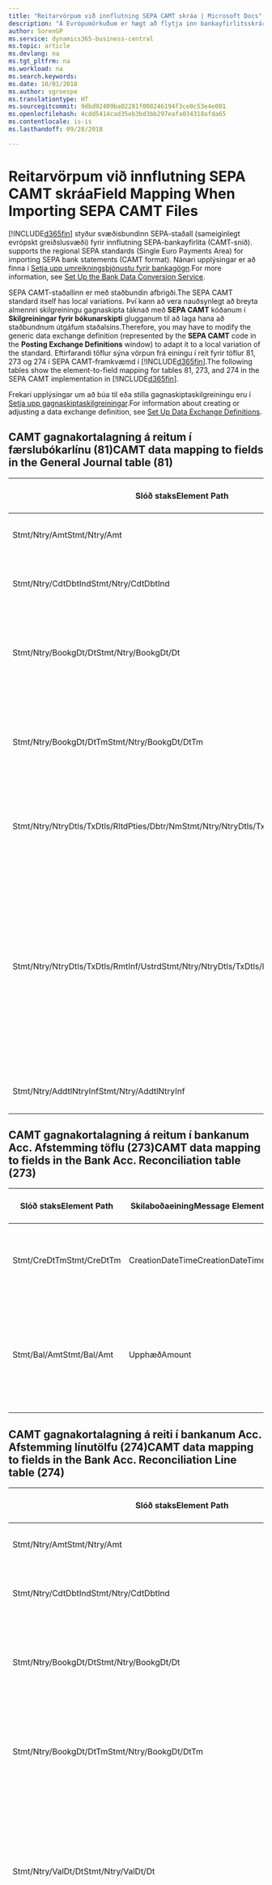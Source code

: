```yaml
---
title: "Reitarvörpum við innflutning SEPA CAMT skráa | Microsoft Docs"
description: "Á Evrópumörkuðum er hægt að flytja inn bankayfirlitsskrár með svæðisbundnum SEPA stöðlum (sameiginlegt evrópskt greiðslusvæði)."
author: SorenGP
ms.service: dynamics365-business-central
ms.topic: article
ms.devlang: na
ms.tgt_pltfrm: na
ms.workload: na
ms.search.keywords: 
ms.date: 10/01/2018
ms.author: sgroespe
ms.translationtype: HT
ms.sourcegitcommit: 9dbd92409ba02281f008246194f3ce0c53e4e001
ms.openlocfilehash: 4cdd5414cad35eb3bd3bb297eafa034318afda65
ms.contentlocale: is-is
ms.lasthandoff: 09/28/2018

---
```

# <a name="field-mapping-when-importing-sepa-camt-files"></a><span data-ttu-id="247a7-103">Reitarvörpum við innflutning SEPA CAMT skráa</span><span class="sxs-lookup"><span data-stu-id="247a7-103">Field Mapping When Importing SEPA CAMT Files</span></span>
[!INCLUDE[d365fin](includes/d365fin_md.md)] <span data-ttu-id="247a7-104">styður svæðisbundinn SEPA-staðall (sameiginlegt evrópskt greiðslusvæði) fyrir innflutning SEPA-bankayfirlita (CAMT-snið).</span><span class="sxs-lookup"><span data-stu-id="247a7-104"> supports the regional SEPA standards (Single Euro Payments Area) for importing SEPA bank statements (CAMT format).</span></span> <span data-ttu-id="247a7-105">Nánari upplýsingar er að finna í [Setja upp umreikningsþjónustu fyrir bankagögn](bank-how-setup-bank-data-conversion-service.md).</span><span class="sxs-lookup"><span data-stu-id="247a7-105">For more information, see [Set Up the Bank Data Conversion Service](bank-how-setup-bank-data-conversion-service.md).</span></span>  

 <span data-ttu-id="247a7-106">SEPA CAMT-staðallinn er með staðbundin afbrigði.</span><span class="sxs-lookup"><span data-stu-id="247a7-106">The SEPA CAMT standard itself has local variations.</span></span> <span data-ttu-id="247a7-107">Því kann að vera nauðsynlegt að breyta almennri skilgreiningu gagnaskipta táknað með **SEPA CAMT** kóðanum í **Skilgreiningar fyrir bókunarskipti** glugganum til að laga hana að staðbundnum útgáfum staðalsins.</span><span class="sxs-lookup"><span data-stu-id="247a7-107">Therefore, you may have to modify the generic data exchange definition (represented by the **SEPA CAMT** code in the **Posting Exchange Definitions** window) to adapt it to a local variation of the standard.</span></span> <span data-ttu-id="247a7-108">Eftirfarandi töflur sýna vörpun frá einingu í reit fyrir töflur 81, 273 og 274 í SEPA CAMT-framkvæmd í [!INCLUDE[d365fin](includes/d365fin_md.md)].</span><span class="sxs-lookup"><span data-stu-id="247a7-108">The following tables show the element-to-field mapping for tables 81, 273, and 274 in the SEPA CAMT implementation in [!INCLUDE[d365fin](includes/d365fin_md.md)].</span></span>  

 <span data-ttu-id="247a7-109">Frekari upplýsingar um að búa til eða stilla gagnaskiptaskilgreiningu eru í [Setja upp gagnaskiptaskilgreiningar](across-how-to-set-up-data-exchange-definitions.md).</span><span class="sxs-lookup"><span data-stu-id="247a7-109">For information about creating or adjusting a data exchange definition, see [Set Up Data Exchange Definitions](across-how-to-set-up-data-exchange-definitions.md).</span></span>  

## <a name="camt-data-mapping-to-fields-in-the-general-journal-table-81"></a><span data-ttu-id="247a7-110">CAMT gagnakortalagning á reitum í færslubókarlínu (81)</span><span class="sxs-lookup"><span data-stu-id="247a7-110">CAMT data mapping to fields in the General Journal table (81)</span></span>  

|<span data-ttu-id="247a7-111">Slóð staks</span><span class="sxs-lookup"><span data-stu-id="247a7-111">Element Path</span></span>|<span data-ttu-id="247a7-112">Skilaboðaeining</span><span class="sxs-lookup"><span data-stu-id="247a7-112">Message Element</span></span>|<span data-ttu-id="247a7-113">Gagnagerð</span><span class="sxs-lookup"><span data-stu-id="247a7-113">Data Type</span></span>|<span data-ttu-id="247a7-114">Lýsing</span><span class="sxs-lookup"><span data-stu-id="247a7-114">Description</span></span>|<span data-ttu-id="247a7-115">Auðkenni neikvæðs formerkis</span><span class="sxs-lookup"><span data-stu-id="247a7-115">Negative-Sign Identifier</span></span>|<span data-ttu-id="247a7-116">Nr. reits</span><span class="sxs-lookup"><span data-stu-id="247a7-116">Field No.</span></span>|<span data-ttu-id="247a7-117">Heiti reits</span><span class="sxs-lookup"><span data-stu-id="247a7-117">Field Name</span></span>|  
|------------------|---------------------|---------------|-----------------|-------------------------------|---------------|----------------|  
|<span data-ttu-id="247a7-118">Stmt/Ntry/Amt</span><span class="sxs-lookup"><span data-stu-id="247a7-118">Stmt/Ntry/Amt</span></span>|<span data-ttu-id="247a7-119">Upphæð</span><span class="sxs-lookup"><span data-stu-id="247a7-119">Amount</span></span>|<span data-ttu-id="247a7-120">Tugakerfið</span><span class="sxs-lookup"><span data-stu-id="247a7-120">Decimal</span></span>|<span data-ttu-id="247a7-121">Peningaupphæð reiðufésfærslunnar.</span><span class="sxs-lookup"><span data-stu-id="247a7-121">The amount of money in the cash entry</span></span>||<span data-ttu-id="247a7-122">13</span><span class="sxs-lookup"><span data-stu-id="247a7-122">13</span></span>|<span data-ttu-id="247a7-123">Upphæð</span><span class="sxs-lookup"><span data-stu-id="247a7-123">Amount</span></span>|  
|<span data-ttu-id="247a7-124">Stmt/Ntry/CdtDbtInd</span><span class="sxs-lookup"><span data-stu-id="247a7-124">Stmt/Ntry/CdtDbtInd</span></span>|<span data-ttu-id="247a7-125">CreditDebitIndicator</span><span class="sxs-lookup"><span data-stu-id="247a7-125">CreditDebitIndicator</span></span>|<span data-ttu-id="247a7-126">Texti</span><span class="sxs-lookup"><span data-stu-id="247a7-126">Text</span></span>|<span data-ttu-id="247a7-127">Sýnir hvort færsla er kredit-eða debet færslu</span><span class="sxs-lookup"><span data-stu-id="247a7-127">Indicates whether the entry is a credit or a debit entry</span></span>|<span data-ttu-id="247a7-128">DBIT</span><span class="sxs-lookup"><span data-stu-id="247a7-128">DBIT</span></span>|<span data-ttu-id="247a7-129">13</span><span class="sxs-lookup"><span data-stu-id="247a7-129">13</span></span>|<span data-ttu-id="247a7-130">Upphæð</span><span class="sxs-lookup"><span data-stu-id="247a7-130">Amount</span></span>|  
|<span data-ttu-id="247a7-131">Stmt/Ntry/BookgDt/Dt</span><span class="sxs-lookup"><span data-stu-id="247a7-131">Stmt/Ntry/BookgDt/Dt</span></span>|<span data-ttu-id="247a7-132">Dagsetning</span><span class="sxs-lookup"><span data-stu-id="247a7-132">Date</span></span>|<span data-ttu-id="247a7-133">Dagsetning</span><span class="sxs-lookup"><span data-stu-id="247a7-133">Date</span></span>|<span data-ttu-id="247a7-134">Dagsetning þegar færsla er bókuð á reikning á bókum reikningsstofnunar</span><span class="sxs-lookup"><span data-stu-id="247a7-134">The date when an entry is posted to an account on the account servicer's books</span></span>||<span data-ttu-id="247a7-135">5</span><span class="sxs-lookup"><span data-stu-id="247a7-135">5</span></span>|<span data-ttu-id="247a7-136">Bókunardags.</span><span class="sxs-lookup"><span data-stu-id="247a7-136">Posting Date</span></span>|  
|<span data-ttu-id="247a7-137">Stmt/Ntry/BookgDt/DtTm</span><span class="sxs-lookup"><span data-stu-id="247a7-137">Stmt/Ntry/BookgDt/DtTm</span></span>|<span data-ttu-id="247a7-138">Dagsetning og tími</span><span class="sxs-lookup"><span data-stu-id="247a7-138">DateTime</span></span>|<span data-ttu-id="247a7-139">Dagsetning og tími</span><span class="sxs-lookup"><span data-stu-id="247a7-139">DateTime</span></span>|<span data-ttu-id="247a7-140">Dagsetning og tími þegar færsla er bókuð á reikning á bókum reikningsstofnunar</span><span class="sxs-lookup"><span data-stu-id="247a7-140">The date and time when an entry is posted to an account on the account servicer's books</span></span>||<span data-ttu-id="247a7-141">5</span><span class="sxs-lookup"><span data-stu-id="247a7-141">5</span></span>|<span data-ttu-id="247a7-142">Bókunardags.</span><span class="sxs-lookup"><span data-stu-id="247a7-142">Posting Date</span></span>|  
|<span data-ttu-id="247a7-143">Stmt/Ntry/NtryDtls/TxDtls/RltdPties/Dbtr/Nm</span><span class="sxs-lookup"><span data-stu-id="247a7-143">Stmt/Ntry/NtryDtls/TxDtls/RltdPties/Dbtr/Nm</span></span>|<span data-ttu-id="247a7-144">Heiti</span><span class="sxs-lookup"><span data-stu-id="247a7-144">Name</span></span>|<span data-ttu-id="247a7-145">Texti</span><span class="sxs-lookup"><span data-stu-id="247a7-145">Text</span></span>|<span data-ttu-id="247a7-146">Nafn aðilans sem skuldar lánveitanda (til þrautavara) tiltekna fjárhæð.</span><span class="sxs-lookup"><span data-stu-id="247a7-146">The name of the party that owes an amount of money to the (ultimate) creditor</span></span>||<span data-ttu-id="247a7-147">1221</span><span class="sxs-lookup"><span data-stu-id="247a7-147">1221</span></span>|<span data-ttu-id="247a7-148">Upplýsingar um greiðanda</span><span class="sxs-lookup"><span data-stu-id="247a7-148">Payer Information</span></span>|  
|<span data-ttu-id="247a7-149">Stmt/Ntry/NtryDtls/TxDtls/RmtInf/Ustrd</span><span class="sxs-lookup"><span data-stu-id="247a7-149">Stmt/Ntry/NtryDtls/TxDtls/RmtInf/Ustrd</span></span>|<span data-ttu-id="247a7-150">Óskipulagt</span><span class="sxs-lookup"><span data-stu-id="247a7-150">Unstructured</span></span>|<span data-ttu-id="247a7-151">Texti</span><span class="sxs-lookup"><span data-stu-id="247a7-151">Text</span></span>|<span data-ttu-id="247a7-152">Upplýsingarnar til að gera samsvörun / afstemmingu á færslu með þeim vörum sem greiðsla er ætlað að stemma af, svo sem viðskiptareikningar í reikningskröfukerfi í ómótaðan formi</span><span class="sxs-lookup"><span data-stu-id="247a7-152">Information supplied to enable the matching/reconciliation of an entry with the items that the payment is intended to settle, such as commercial invoices in an accounts-receivable system, in an unstructured form</span></span>||<span data-ttu-id="247a7-153">8</span><span class="sxs-lookup"><span data-stu-id="247a7-153">8</span></span>|<span data-ttu-id="247a7-154">Lýsing</span><span class="sxs-lookup"><span data-stu-id="247a7-154">Description</span></span>|  
|<span data-ttu-id="247a7-155">Stmt/Ntry/AddtlNtryInf</span><span class="sxs-lookup"><span data-stu-id="247a7-155">Stmt/Ntry/AddtlNtryInf</span></span>|<span data-ttu-id="247a7-156">AdditionalEntryInformation</span><span class="sxs-lookup"><span data-stu-id="247a7-156">AdditionalEntryInformation</span></span>|<span data-ttu-id="247a7-157">Texti</span><span class="sxs-lookup"><span data-stu-id="247a7-157">Text</span></span>|<span data-ttu-id="247a7-158">Viðbótarupplýsingar um færslu</span><span class="sxs-lookup"><span data-stu-id="247a7-158">Additional information about the entry</span></span>||<span data-ttu-id="247a7-159">1222</span><span class="sxs-lookup"><span data-stu-id="247a7-159">1222</span></span>|<span data-ttu-id="247a7-160">Færsluupplýsingar</span><span class="sxs-lookup"><span data-stu-id="247a7-160">Transaction Information</span></span>|  

## <a name="camt-data-mapping-to-fields-in-the-bank-acc-reconciliation-table-273"></a><span data-ttu-id="247a7-161">CAMT gagnakortalagning á reitum í bankanum Acc. Afstemming töflu (273)</span><span class="sxs-lookup"><span data-stu-id="247a7-161">CAMT data mapping to fields in the Bank Acc. Reconciliation table (273)</span></span>  

|<span data-ttu-id="247a7-162">Slóð staks</span><span class="sxs-lookup"><span data-stu-id="247a7-162">Element Path</span></span>|<span data-ttu-id="247a7-163">Skilaboðaeining</span><span class="sxs-lookup"><span data-stu-id="247a7-163">Message Element</span></span>|<span data-ttu-id="247a7-164">Gagnagerð</span><span class="sxs-lookup"><span data-stu-id="247a7-164">Data Type</span></span>|<span data-ttu-id="247a7-165">Lýsing</span><span class="sxs-lookup"><span data-stu-id="247a7-165">Description</span></span>|<span data-ttu-id="247a7-166">Auðkenni neikvæðs formerkis</span><span class="sxs-lookup"><span data-stu-id="247a7-166">Negative-Sign Identifier</span></span>|<span data-ttu-id="247a7-167">Nr. reits</span><span class="sxs-lookup"><span data-stu-id="247a7-167">Field No.</span></span>|<span data-ttu-id="247a7-168">Heiti reits</span><span class="sxs-lookup"><span data-stu-id="247a7-168">Field Name</span></span>|  
|------------------|---------------------|---------------|-----------------|-------------------------------|---------------|----------------|  
|<span data-ttu-id="247a7-169">Stmt/CreDtTm</span><span class="sxs-lookup"><span data-stu-id="247a7-169">Stmt/CreDtTm</span></span>|<span data-ttu-id="247a7-170">CreationDateTime</span><span class="sxs-lookup"><span data-stu-id="247a7-170">CreationDateTime</span></span>|<span data-ttu-id="247a7-171">Dagsetning</span><span class="sxs-lookup"><span data-stu-id="247a7-171">Date</span></span>|<span data-ttu-id="247a7-172">Dagsetning og tími þegar skilaboðin voru búin til</span><span class="sxs-lookup"><span data-stu-id="247a7-172">The date and time when the message was created</span></span>||<span data-ttu-id="247a7-173">3</span><span class="sxs-lookup"><span data-stu-id="247a7-173">3</span></span>|<span data-ttu-id="247a7-174">Dags. yfirlits</span><span class="sxs-lookup"><span data-stu-id="247a7-174">Statement Date</span></span>|  
|<span data-ttu-id="247a7-175">Stmt/Bal/Amt</span><span class="sxs-lookup"><span data-stu-id="247a7-175">Stmt/Bal/Amt</span></span>|<span data-ttu-id="247a7-176">Upphæð</span><span class="sxs-lookup"><span data-stu-id="247a7-176">Amount</span></span>|<span data-ttu-id="247a7-177">Tugakerfið</span><span class="sxs-lookup"><span data-stu-id="247a7-177">Decimal</span></span>|<span data-ttu-id="247a7-178">Upphæð sem skilar nettóupphæðum fyrir allar debet- og kreditfærslur.</span><span class="sxs-lookup"><span data-stu-id="247a7-178">The amount resulting from the netted amounts for all debit and credit entries</span></span>||<span data-ttu-id="247a7-179">4</span><span class="sxs-lookup"><span data-stu-id="247a7-179">4</span></span>|<span data-ttu-id="247a7-180">Lokastaða yfirlits</span><span class="sxs-lookup"><span data-stu-id="247a7-180">Statement Ending Balance</span></span>|  

## <a name="camt-data-mapping-to-fields-in-the-bank-acc-reconciliation-line-table-274"></a><span data-ttu-id="247a7-181">CAMT gagnakortalagning á reiti í bankanum Acc. Afstemming línutölfu (274)</span><span class="sxs-lookup"><span data-stu-id="247a7-181">CAMT data mapping to fields in the Bank Acc. Reconciliation Line table (274)</span></span>  

|<span data-ttu-id="247a7-182">Slóð staks</span><span class="sxs-lookup"><span data-stu-id="247a7-182">Element Path</span></span>|<span data-ttu-id="247a7-183">Skilaboðaeining</span><span class="sxs-lookup"><span data-stu-id="247a7-183">Message Element</span></span>|<span data-ttu-id="247a7-184">Gagnagerð</span><span class="sxs-lookup"><span data-stu-id="247a7-184">Data Type</span></span>|<span data-ttu-id="247a7-185">Lýsing</span><span class="sxs-lookup"><span data-stu-id="247a7-185">Description</span></span>|<span data-ttu-id="247a7-186">Auðkenni neikvæðs formerkis</span><span class="sxs-lookup"><span data-stu-id="247a7-186">Negative-Sign Identifier</span></span>|<span data-ttu-id="247a7-187">Nr. reits</span><span class="sxs-lookup"><span data-stu-id="247a7-187">Field No.</span></span>|<span data-ttu-id="247a7-188">Heiti reits</span><span class="sxs-lookup"><span data-stu-id="247a7-188">Field Name</span></span>|  
|------------------|---------------------|---------------|-----------------|-------------------------------|---------------|----------------|  
|<span data-ttu-id="247a7-189">Stmt/Ntry/Amt</span><span class="sxs-lookup"><span data-stu-id="247a7-189">Stmt/Ntry/Amt</span></span>|<span data-ttu-id="247a7-190">Upphæð</span><span class="sxs-lookup"><span data-stu-id="247a7-190">Amount</span></span>|<span data-ttu-id="247a7-191">Tugakerfið</span><span class="sxs-lookup"><span data-stu-id="247a7-191">Decimal</span></span>|<span data-ttu-id="247a7-192">Peningaupphæð reiðufésfærslunnar.</span><span class="sxs-lookup"><span data-stu-id="247a7-192">The amount of money in the cash entry</span></span>||<span data-ttu-id="247a7-193">7</span><span class="sxs-lookup"><span data-stu-id="247a7-193">7</span></span>|<span data-ttu-id="247a7-194">Upphæð yfirlits</span><span class="sxs-lookup"><span data-stu-id="247a7-194">Statement Amount</span></span>|  
|<span data-ttu-id="247a7-195">Stmt/Ntry/CdtDbtInd</span><span class="sxs-lookup"><span data-stu-id="247a7-195">Stmt/Ntry/CdtDbtInd</span></span>|<span data-ttu-id="247a7-196">CreditDebitIndicator</span><span class="sxs-lookup"><span data-stu-id="247a7-196">CreditDebitIndicator</span></span>|<span data-ttu-id="247a7-197">Texti</span><span class="sxs-lookup"><span data-stu-id="247a7-197">Text</span></span>|<span data-ttu-id="247a7-198">Sýnir hvort færsla er kredit-eða debet færslu</span><span class="sxs-lookup"><span data-stu-id="247a7-198">Indicates whether the entry is a credit or a debit entry</span></span>|<span data-ttu-id="247a7-199">DBIT</span><span class="sxs-lookup"><span data-stu-id="247a7-199">DBIT</span></span>|<span data-ttu-id="247a7-200">7</span><span class="sxs-lookup"><span data-stu-id="247a7-200">7</span></span>|<span data-ttu-id="247a7-201">Upphæð yfirlits</span><span class="sxs-lookup"><span data-stu-id="247a7-201">Statement Amount</span></span>|  
|<span data-ttu-id="247a7-202">Stmt/Ntry/BookgDt/Dt</span><span class="sxs-lookup"><span data-stu-id="247a7-202">Stmt/Ntry/BookgDt/Dt</span></span>|<span data-ttu-id="247a7-203">Dagsetning</span><span class="sxs-lookup"><span data-stu-id="247a7-203">Date</span></span>|<span data-ttu-id="247a7-204">Dagsetning</span><span class="sxs-lookup"><span data-stu-id="247a7-204">Date</span></span>|<span data-ttu-id="247a7-205">Dagsetning þegar færsla er bókuð á reikning á bókum reikningsstofnunar</span><span class="sxs-lookup"><span data-stu-id="247a7-205">The date when an entry is posted to an account on the account servicer's books</span></span>||<span data-ttu-id="247a7-206">5</span><span class="sxs-lookup"><span data-stu-id="247a7-206">5</span></span>|<span data-ttu-id="247a7-207">Dags. færslu</span><span class="sxs-lookup"><span data-stu-id="247a7-207">Transaction Date</span></span>|  
|<span data-ttu-id="247a7-208">Stmt/Ntry/BookgDt/DtTm</span><span class="sxs-lookup"><span data-stu-id="247a7-208">Stmt/Ntry/BookgDt/DtTm</span></span>|<span data-ttu-id="247a7-209">Dagsetning og tími</span><span class="sxs-lookup"><span data-stu-id="247a7-209">DateTime</span></span>|<span data-ttu-id="247a7-210">Dagsetning og tími</span><span class="sxs-lookup"><span data-stu-id="247a7-210">DateTime</span></span>|<span data-ttu-id="247a7-211">Dagsetning og tími þegar færsla er bókuð á reikning á bókum reikningsstofnunar</span><span class="sxs-lookup"><span data-stu-id="247a7-211">The date and time when an entry is posted to an account on the account servicer's books</span></span>||<span data-ttu-id="247a7-212">5</span><span class="sxs-lookup"><span data-stu-id="247a7-212">5</span></span>|<span data-ttu-id="247a7-213">Dags. færslu</span><span class="sxs-lookup"><span data-stu-id="247a7-213">Transaction Date</span></span>|  
|<span data-ttu-id="247a7-214">Stmt/Ntry/ValDt/Dt</span><span class="sxs-lookup"><span data-stu-id="247a7-214">Stmt/Ntry/ValDt/Dt</span></span>|<span data-ttu-id="247a7-215">Dagsetning</span><span class="sxs-lookup"><span data-stu-id="247a7-215">Date</span></span>|<span data-ttu-id="247a7-216">Dagsetning</span><span class="sxs-lookup"><span data-stu-id="247a7-216">Date</span></span>|<span data-ttu-id="247a7-217">Dagsetning þegar eignir verða í boði til reikningseiganda við kreditfærslu, eða hætta að vera til staðar til reikningseiganda við debetfærslu</span><span class="sxs-lookup"><span data-stu-id="247a7-217">The date when assets become available to the account owner in case of a credit entry, or cease to be available to the account owner in case of a debit entry</span></span>||<span data-ttu-id="247a7-218">12</span><span class="sxs-lookup"><span data-stu-id="247a7-218">12</span></span>|<span data-ttu-id="247a7-219">Gildisdagur</span><span class="sxs-lookup"><span data-stu-id="247a7-219">Value Date</span></span>|  
|<span data-ttu-id="247a7-220">Stmt/Ntry/ValDt/DtTm</span><span class="sxs-lookup"><span data-stu-id="247a7-220">Stmt/Ntry/ValDt/DtTm</span></span>|<span data-ttu-id="247a7-221">Dagsetning og tími</span><span class="sxs-lookup"><span data-stu-id="247a7-221">DateTime</span></span>|<span data-ttu-id="247a7-222">Dagsetning og tími</span><span class="sxs-lookup"><span data-stu-id="247a7-222">DateTime</span></span>|<span data-ttu-id="247a7-223">Dagsetning og tími þegar eignir verða í boði til reikningseiganda við kreditfærslu, eða hætta að vera til staðar til reikningseiganda við debetfærslu</span><span class="sxs-lookup"><span data-stu-id="247a7-223">The date and time when assets become available to the account owner in case of a credit entry, or cease to be available to the account owner in case of a debit entry</span></span>||<span data-ttu-id="247a7-224">12</span><span class="sxs-lookup"><span data-stu-id="247a7-224">12</span></span>|<span data-ttu-id="247a7-225">Gildisdagur</span><span class="sxs-lookup"><span data-stu-id="247a7-225">Value Date</span></span>|  
|<span data-ttu-id="247a7-226">Stmt/Ntry/NtryDtls/TxDtls/RltdPties/Dbtr/Nm</span><span class="sxs-lookup"><span data-stu-id="247a7-226">Stmt/Ntry/NtryDtls/TxDtls/RltdPties/Dbtr/Nm</span></span>|<span data-ttu-id="247a7-227">Heiti</span><span class="sxs-lookup"><span data-stu-id="247a7-227">Name</span></span>|<span data-ttu-id="247a7-228">Texti</span><span class="sxs-lookup"><span data-stu-id="247a7-228">Text</span></span>|<span data-ttu-id="247a7-229">Nafn aðilans sem skuldar lánveitanda (til þrautavara) tiltekna fjárhæð.</span><span class="sxs-lookup"><span data-stu-id="247a7-229">The name of the party that owes an amount of money to the (ultimate) creditor</span></span>||<span data-ttu-id="247a7-230">15</span><span class="sxs-lookup"><span data-stu-id="247a7-230">15</span></span>|<span data-ttu-id="247a7-231">Upplýsingar um greiðanda</span><span class="sxs-lookup"><span data-stu-id="247a7-231">Payer Information</span></span>|  
|<span data-ttu-id="247a7-232">Stmt/Ntry/NtryDtls/TxDtls/RmtInf/Ustrd</span><span class="sxs-lookup"><span data-stu-id="247a7-232">Stmt/Ntry/NtryDtls/TxDtls/RmtInf/Ustrd</span></span>|<span data-ttu-id="247a7-233">Óskipulagt</span><span class="sxs-lookup"><span data-stu-id="247a7-233">Unstructured</span></span>|<span data-ttu-id="247a7-234">Texti</span><span class="sxs-lookup"><span data-stu-id="247a7-234">Text</span></span>|<span data-ttu-id="247a7-235">Upplýsingarnar til að gera samsvörun / afstemmingu á færslu með þeim vörum sem greiðsla er ætlað að stemma af, svo sem viðskiptareikningar í reikningskröfukerfi í ómótaðan formi</span><span class="sxs-lookup"><span data-stu-id="247a7-235">Information supplied to enable the matching/reconciliation of an entry with the items that the payment is intended to settle, such as commercial invoices in an accounts-receivable system, in an unstructured form</span></span>||<span data-ttu-id="247a7-236">6</span><span class="sxs-lookup"><span data-stu-id="247a7-236">6</span></span>|<span data-ttu-id="247a7-237">Lýsing</span><span class="sxs-lookup"><span data-stu-id="247a7-237">Description</span></span>|  
|<span data-ttu-id="247a7-238">Stmt/Ntry/AddtlNtryInf</span><span class="sxs-lookup"><span data-stu-id="247a7-238">Stmt/Ntry/AddtlNtryInf</span></span>|<span data-ttu-id="247a7-239">AdditionalEntryInformation</span><span class="sxs-lookup"><span data-stu-id="247a7-239">AdditionalEntryInformation</span></span>|<span data-ttu-id="247a7-240">Texti</span><span class="sxs-lookup"><span data-stu-id="247a7-240">Text</span></span>|<span data-ttu-id="247a7-241">Viðbótarupplýsingar um færslu</span><span class="sxs-lookup"><span data-stu-id="247a7-241">Additional information about the entry</span></span>||<span data-ttu-id="247a7-242">16</span><span class="sxs-lookup"><span data-stu-id="247a7-242">16</span></span>|<span data-ttu-id="247a7-243">Færsluupplýsingar</span><span class="sxs-lookup"><span data-stu-id="247a7-243">Transaction Information</span></span>|  

 <span data-ttu-id="247a7-244">Stök í hnútnum **Færsla** sem eru flutt inn í [!INCLUDE[d365fin](includes/d365fin_md.md)] en ekki tengd við neina reiti eru vistuð í töflunni **Bókunarskipti Dálkur Skilgreining**.</span><span class="sxs-lookup"><span data-stu-id="247a7-244">Elements in the **Ntry** node that are imported into [!INCLUDE[d365fin](includes/d365fin_md.md)] but not mapped to any fields are stored in the **Posting Exch. Column Def** table.</span></span> <span data-ttu-id="247a7-245">Notendur geta skoðað þessar einingar frá **Greiðsluafstemmingarbók** **Greiðslujafnanir** og **Afstemming bankareiknings** gluggum með því að velja **Upplýsingar um bankayfirlitslínu** aðgerðina.</span><span class="sxs-lookup"><span data-stu-id="247a7-245">Users can view these elements from the **Payment Reconciliation Journal**, **Payment Application**, and **Bank Acc. Reconciliation** windows by choosing the **Bank Statement Line Details** action.</span></span> <span data-ttu-id="247a7-246">Frekari upplýsingar eru í [afstemma greiðslur með því að nota sjálfvirk jöfnun](receivables-how-reconcile-payments-auto-application.md)</span><span class="sxs-lookup"><span data-stu-id="247a7-246">For more information, see [Reconcile Payments Using Automatic Application](receivables-how-reconcile-payments-auto-application.md).</span></span>  
## <a name="see-also"></a><span data-ttu-id="247a7-247">Sjá einnig</span><span class="sxs-lookup"><span data-stu-id="247a7-247">See Also</span></span>  
[<span data-ttu-id="247a7-248">Setja upp gagnaskipti</span><span class="sxs-lookup"><span data-stu-id="247a7-248">Setting Up Data Exchange</span></span>](across-set-up-data-exchange.md)  
[<span data-ttu-id="247a7-249">Rafræn gagnaskipti</span><span class="sxs-lookup"><span data-stu-id="247a7-249">Exchanging Data Electronically</span></span>](across-data-exchange.md)  
<span data-ttu-id="247a7-250">[Setja upp umskráningarþjónustu fyrir bankagögn](bank-how-setup-bank-data-conversion-service.md) </span><span class="sxs-lookup"><span data-stu-id="247a7-250">[Set Up the Bank Data Conversion Service](bank-how-setup-bank-data-conversion-service.md) </span></span>  
[<span data-ttu-id="247a7-251">Nota XML-skema til að undirbúa skilgreiningar gagnaskipta</span><span class="sxs-lookup"><span data-stu-id="247a7-251">Use XML Schemas to Prepare Data Exchange Definitions</span></span>](across-how-to-use-xml-schemas-to-prepare-data-exchange-definitions.md)  
[<span data-ttu-id="247a7-252">Afstemma greiðslur með sjálfvirkri jöfnun</span><span class="sxs-lookup"><span data-stu-id="247a7-252">Reconcile Payments Using Automatic Application</span></span>](receivables-how-reconcile-payments-auto-application.md)  

